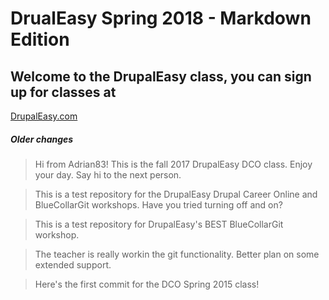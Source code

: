 # DrualEasy Spring 2018 - Markdown Edition
Welcome to the DrupalEasy class, you can sign up for classes at
--
[DrupalEasy.com](https://www.drupaleasy.com/)
##### Older changes
> Hi from Adrian83! This is the fall 2017 DrupalEasy DCO class. Enjoy your day. Say hi to the next person.

> This is a test repository for the DrupalEasy Drupal Career Online and BlueCollarGit workshops.
Have you tried turning off and on?

> This is a test repository for DrupalEasy's BEST BlueCollarGit workshop.

> The teacher is really workin the git functionality. Better plan on some extended support.

> Here's the first commit for the DCO Spring 2015 class!
